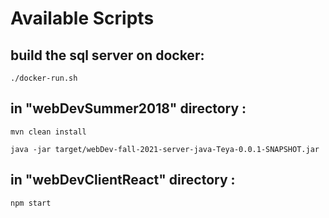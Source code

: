 # Available Scripts


## build the sql server on docker:
`./docker-run.sh`

## in "webDevSummer2018" directory :
`mvn clean install`

`java -jar target/webDev-fall-2021-server-java-Teya-0.0.1-SNAPSHOT.jar`

## in "webDevClientReact" directory :
`npm start`
